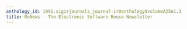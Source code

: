 ```yaml
---
anthology_id: 1991.sigirjournals_journal-ir0anthology0volumeA25A1.3
title: ReNews - The Electronic Software Reuse Newsletter
---
```

